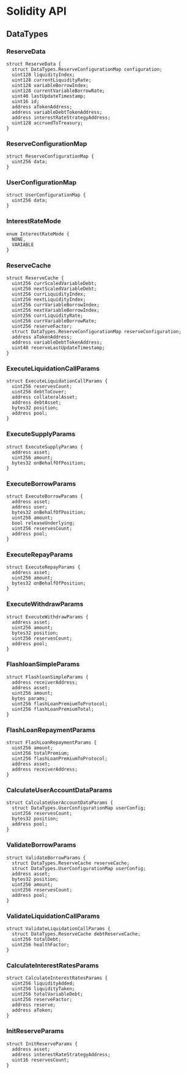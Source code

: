 # Solidity API

## DataTypes

### ReserveData

```solidity
struct ReserveData {
  struct DataTypes.ReserveConfigurationMap configuration;
  uint128 liquidityIndex;
  uint128 currentLiquidityRate;
  uint128 variableBorrowIndex;
  uint128 currentVariableBorrowRate;
  uint40 lastUpdateTimestamp;
  uint16 id;
  address aTokenAddress;
  address variableDebtTokenAddress;
  address interestRateStrategyAddress;
  uint128 accruedToTreasury;
}
```

### ReserveConfigurationMap

```solidity
struct ReserveConfigurationMap {
  uint256 data;
}
```

### UserConfigurationMap

```solidity
struct UserConfigurationMap {
  uint256 data;
}
```

### InterestRateMode

```solidity
enum InterestRateMode {
  NONE,
  VARIABLE
}
```

### ReserveCache

```solidity
struct ReserveCache {
  uint256 currScaledVariableDebt;
  uint256 nextScaledVariableDebt;
  uint256 currLiquidityIndex;
  uint256 nextLiquidityIndex;
  uint256 currVariableBorrowIndex;
  uint256 nextVariableBorrowIndex;
  uint256 currLiquidityRate;
  uint256 currVariableBorrowRate;
  uint256 reserveFactor;
  struct DataTypes.ReserveConfigurationMap reserveConfiguration;
  address aTokenAddress;
  address variableDebtTokenAddress;
  uint40 reserveLastUpdateTimestamp;
}
```

### ExecuteLiquidationCallParams

```solidity
struct ExecuteLiquidationCallParams {
  uint256 reservesCount;
  uint256 debtToCover;
  address collateralAsset;
  address debtAsset;
  bytes32 position;
  address pool;
}
```

### ExecuteSupplyParams

```solidity
struct ExecuteSupplyParams {
  address asset;
  uint256 amount;
  bytes32 onBehalfOfPosition;
}
```

### ExecuteBorrowParams

```solidity
struct ExecuteBorrowParams {
  address asset;
  address user;
  bytes32 onBehalfOfPosition;
  uint256 amount;
  bool releaseUnderlying;
  uint256 reservesCount;
  address pool;
}
```

### ExecuteRepayParams

```solidity
struct ExecuteRepayParams {
  address asset;
  uint256 amount;
  bytes32 onBehalfOfPosition;
}
```

### ExecuteWithdrawParams

```solidity
struct ExecuteWithdrawParams {
  address asset;
  uint256 amount;
  bytes32 position;
  uint256 reservesCount;
  address pool;
}
```

### FlashloanSimpleParams

```solidity
struct FlashloanSimpleParams {
  address receiverAddress;
  address asset;
  uint256 amount;
  bytes params;
  uint256 flashLoanPremiumToProtocol;
  uint256 flashLoanPremiumTotal;
}
```

### FlashLoanRepaymentParams

```solidity
struct FlashLoanRepaymentParams {
  uint256 amount;
  uint256 totalPremium;
  uint256 flashLoanPremiumToProtocol;
  address asset;
  address receiverAddress;
}
```

### CalculateUserAccountDataParams

```solidity
struct CalculateUserAccountDataParams {
  struct DataTypes.UserConfigurationMap userConfig;
  uint256 reservesCount;
  bytes32 position;
  address pool;
}
```

### ValidateBorrowParams

```solidity
struct ValidateBorrowParams {
  struct DataTypes.ReserveCache reserveCache;
  struct DataTypes.UserConfigurationMap userConfig;
  address asset;
  bytes32 position;
  uint256 amount;
  uint256 reservesCount;
  address pool;
}
```

### ValidateLiquidationCallParams

```solidity
struct ValidateLiquidationCallParams {
  struct DataTypes.ReserveCache debtReserveCache;
  uint256 totalDebt;
  uint256 healthFactor;
}
```

### CalculateInterestRatesParams

```solidity
struct CalculateInterestRatesParams {
  uint256 liquidityAdded;
  uint256 liquidityTaken;
  uint256 totalVariableDebt;
  uint256 reserveFactor;
  address reserve;
  address aToken;
}
```

### InitReserveParams

```solidity
struct InitReserveParams {
  address asset;
  address interestRateStrategyAddress;
  uint16 reservesCount;
}
```

